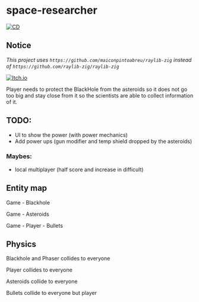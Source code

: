 # space-researcher
[![CD](https://github.com/maiconpintoabreu/space-researcher/actions/workflows/cd.yml/badge.svg)](https://github.com/maiconpintoabreu/space-researcher/actions/workflows/cd.yml)

## Notice
*This project uses `https://github.com/maiconpintoabreu/raylib-zig` instead of `https://github.com/raylib-zig/raylib-zig`*

[![Itch.io](https://static.itch.io/images/badge-color.svg)](https://maiconspas.itch.io/space-researcher?password=1gam)


Player needs to protect the BlackHole from the asteroids so it does not go too big and stay close from it so the scientists are able to collect information of it.


## TODO:
* UI to show the power (with power mechanics)
* Add power ups (gun modifier and temp shield dropped by the asteroids) 

### Maybes:
* local multiplayer (half score and increase in difficult)

## Entity map

Game - Blackhole

Game - Asteroids

Game - Player - Bullets

## Physics

Blackhole and Phaser collides to everyone

Player collides to everyone

Asteroids collide to everyone

Bullets collide to everyone but player